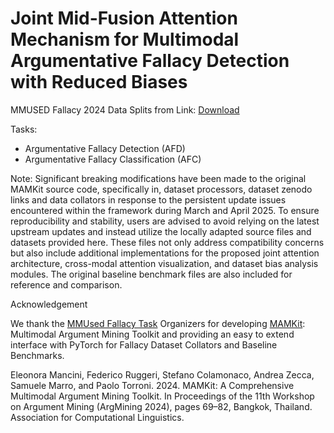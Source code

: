 # Joint Mid-Fusion Attention Mechanism for Multimodal Argumentative Fallacy Detection with Reduced Biases

MMUSED Fallacy 2024 Data Splits from Link: [Download](https://drive.google.com/drive/folders/1uY35jfiKZnsCAvJppCe7NMJnIssjWG2k?usp=sharing)


Tasks: 
- Argumentative Fallacy Detection (AFD)
- Argumentative Fallacy Classification (AFC)




Note: Significant breaking modifications have been made to the original MAMKit source code, specifically in, dataset processors, dataset zenodo links and data collators in response to the persistent update issues encountered within the framework during March and April 2025. To ensure reproducibility and stability, users are advised to avoid relying on the latest upstream updates and instead utilize the locally adapted source files and datasets provided here. These files not only address compatibility concerns but also include additional implementations for the proposed joint attention architecture, cross-modal attention visualization, and dataset bias analysis modules. The original baseline benchmark files are also included for reference and comparison.

Acknowledgement

We thank the [MMUsed Fallacy Task](https://nlp-unibo.github.io/mm-argfallacy/2025/) Organizers for developing [MAMKit](https://nlp-unibo.github.io/mamkit/): Multimodal Argument Mining Toolkit and providing an easy to extend interface with PyTorch for Fallacy Dataset Collators and Baseline Benchmarks.

Eleonora Mancini, Federico Ruggeri, Stefano Colamonaco, Andrea Zecca, Samuele Marro, and Paolo Torroni. 2024. MAMKit: A Comprehensive Multimodal Argument Mining Toolkit. In Proceedings of the 11th Workshop on Argument Mining (ArgMining 2024), pages 69–82, Bangkok, Thailand. Association for Computational Linguistics.
